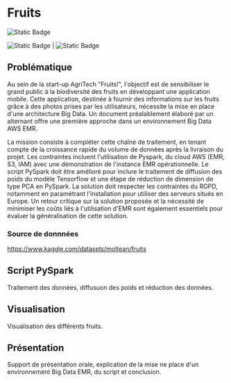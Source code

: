 # Fruits
![Static Badge](https://img.shields.io/badge/PySpark-orange) 

![Static Badge](https://img.shields.io/badge/AWS-grey) | ![Static Badge](https://img.shields.io/badge/ComputerVision-orange)

## Problématique
Au sein de la start-up AgriTech "Fruits!", l'objectif est de sensibiliser le grand public à la biodiversité des fruits en développant une application mobile. Cette application, destinée à fournir des informations sur les fruits grâce à des photos prises par les utilisateurs, nécessite la mise en place d'une architecture Big Data. Un document préalablement élaboré par un alternant offre une première approche dans un environnement Big Data AWS EMR. 

La mission consiste à compléter cette chaîne de traitement, en tenant compte de la croissance rapide du volume de données après la livraison du projet. Les contraintes incluent l'utilisation de Pyspark, du cloud AWS (EMR, S3, IAM) avec une démonstration de l'instance EMR opérationnelle. Le script PySpark doit être amélioré pour inclure le traitement de diffusion des poids du modèle Tensorflow et une étape de réduction de dimension de type PCA en PySpark. La solution doit respecter les contraintes du RGPD, notamment en paramétrant l'installation pour utiliser des serveurs situés en Europe. Un retour critique sur la solution proposée et la nécessité de minimiser les coûts liés à l'utilisation d'EMR sont également essentiels pour évaluer la généralisation de cette solution.

### Source de donnnées
https://www.kaggle.com/datasets/moltean/fruits

## Script PySpark
Traitement des données, diffusuon des poids et réduction des données.

## Visualisation
Visualisation des différents fruits.

## Présentation
Support de présentation orale, explication de la mise ne place d'un environnement Big Data EMR, du script et conclusion.

